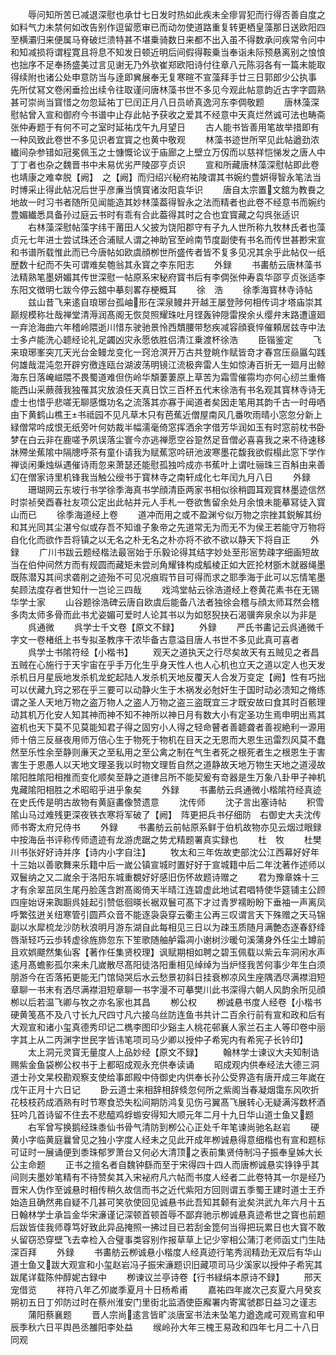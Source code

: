 <!-- { "loadSidebar": true } -->
　　辱问知所苦已减退深慰也承廿七日发时热如此疾未全瘳冐犯而行得否善自度之如料气力未禁何如改告别作逗留愿审已而动勿使道路重复转更栖皇藻那日送欧阳四至横灞归来便属马脊破烂溃特甚不堪乗骑数日来都不出入虽不得数承问疾常令问中和知减损将谓程寛且将息不知发日顿近明后间假得鞍乗当奉诣未际预悬离别之悢悢也拙序不足奉扬盛美过言见谢无乃外欤崔郑欧阳诗付往章八元陈羽各有一篇未能取得续附也诸公处申意防当与逹即兾展奉无复寒暄不宣藻拜手廿三日郭郎少公执事　先所仗冩文卷闲垂捡出续令往取谨问唐林藻书世不多见今观此帖意韵近古字字圆熟甚可崇尚当寳惜之勿忽延祐丁巳闰正月八日员峤真逸河东李倜敬题
　　唐林藻深慰帖曾入宣和御府今书谱中止存此帖予获收之爱其不经意中天真烂然诚可法也畴斋张仲寿题于有何不可之室时延祐戊午九月望日
　　古人能书皆善用笔故举措即有一种风致此卷世不多见识者宜寳之也黄中敬观
　　林藻书迹世所罕见此帖遒劲浓纎间杂参错如冠冕佩玉之士慷慨论议于庙廊之上壁立万仭而以慈祥恺悌发之唐人中丁丁者也杂之魏晋书中未易优劣严陵邵亨贞识
　　宣和所藏唐林藻深慰帖即此卷也靖康之难幸脱【阙】　之【阙】而归绍兴秘府祐陵谓其书婉约豊妍得智永笔法当时博采止得此帖况后世乎彦亷当慎寳诸汝阳袁华识
　　唐自太宗置文舘为教飬之地故一时习书者随所见闻能造其妙林藻葢得智永之法而精者也此卷不经意书而婉约豊媚纎悉具备孙过庭云书时有乖有合此葢得其时之合也宜寳藏之勾呉张适识
　　右林藻深慰帖藻字纬干莆田人父披为饶阳郡守有子九人世所称九牧林氏者也藻贞元七年进士尝试珠还合浦赋人谓之神助官至岭南节度副使有书名而传世甚尠宋宣和书谱所载惟此而已今唐帖如欧虞顔栁世所盛传者皆不复多见况其余乎此帖仅一纸歴数十纪而不失可谓难矣匏翁其永寳之李东阳志
　　外録
　　书畵舫云唐林藻书法精熟笔墨妍媚其传世深慰一帖原系宋秘府寳书后有李倜张仲寿袁华邵亨贞张适李东阳文徴明七跋今停云舘中摹刻畧存梗概耳
　　徐　浩
　　徐季海寳林寺诗帖
　　兹山昔飞来逺自琅琊台孤岫形在深泉鳗井开越王屡登陟何相传词才塔庙崇其巅规模称壮哉禅堂清溽润髙阁无恢炱照耀珠吐月铿轰钟隠雷揆余乆缨弁末路遭邅廻一弃沧海曲六年稽岭隈逝川惜东驶驰景怜西穨腰带愁疾减容顔衰悴催頼居兹寺中法士多卢能洗心聼经论礼足蠲凶灾永愿依胜侣清江乗渡杯徐浩
　　臣锴鉴定
　　飞来琅琊峯突兀天光台金鳗龙变化一窍沧溟开万古共登眺作赋皆竒才春宫压赑屭勾践何雄哉混沌忽开辟穷徼连瓯台湖波荡明镜江流极奔雷人生如惊涛百折无一廻月出鲸海东日落崦嵫隈不畏蜀道难但伤岭华頽萋萋原上草苦为霜雪催霛均亦何心纫兰重脩能西山采蕨薇我独罹其灾放浪任天真日饮三百杯五代末徐浩有书名观其寳林寺诗无虚士也惜乎悲嗟无聊感慨功名之流落其亦寡于闻道者矣因走笔用其韵千古一时毋哂由下黄鹤山樵王书祗园不见凡草木只有芭蕉近僧屋南风几番吹雨晴小窓忽分新上緑僧常吟成恨无纸旁叶何妨裁半幅濡毫倚窓挥洒余字借芳华润如玉有时窓前枕书卧梦在白云非在鹿嗟予夙误落尘寰今亦逃禅愿空谷跫然足音僧必喜喜我之来不待速移牀殢坐蕉隂中隔牕呼茶有童仆请我为赋蕉窓吟研池波寒墨花馥我欲假榻此窓下学作禅谈闲秉烛纵遇催诗雨忽来萧瑟还能慰孤独吟成亦书蕉叶上谓吐骊珠三百斛由来善幻在僧家诗里机锋我当触公绶书于寳林寺之南轩成化七年闰九月八日
　　外録
　　珊瑚网云东坡行书学徐季海真书学顔清臣两家书相似徐稍圆耳观寳林墨迹信然时崇祯癸酉春社友项公定出此帖并元人手札一卷欲售留余处月余悢未能摹冩徒入寳山而已
　　徐季海道经上卷
　　道冲而用之或不盈渊兮似万物之宗挫其鋭解其纷和其光同其尘湛兮似或存吾不知谁子象帝之先道常无为而无不为侯王若能守万物将自化化而欲作吾将镇之以无名之朴无名之朴亦将不欲不欲以静天下将自正
　　外録
　　广川书跋云题经楷法最宻始于乐毅论得其结字妙处至形宻势疎字细画短故当在伯仲间然方而有规圆而藏矩未尝刓角耀锋构成觚棱正如大匠抡材斵木就器绳墨既陈潜刄其间求砻削之迹殆不可见况痕瑕节目可得而求之耶季海于此可以忘情笔墨矣顾法度存者世知什一岂论三四哉
　　戏鸿堂帖云徐浩道经上卷黄花素书在无锡华学士家
　　山谷题徐浩碑云唐自欧虞后能备八法者独徐会稽与顔太师耳然会稽多肉太师多骨而此书尤姿媚可爱时人论其书以为如怒猊抉石渴骥奔泉余以为非是
　　呉通微
　　呉学士千文卷【原文不録】
　　外録
　　严氏书畵记云呉通微千字文一卷楮纸上书专拟圣教序干浓毕备古意溢目唐人书世不多见此真可喜者
　　呉学士书隂符经【小楷书】
　　观天之道执天之行尽矣故天有五贼见之者昌五贼在心施行于天宇宙在乎手万化生乎身天性人也人心机也立天之道以定人也天发杀机日月星辰地发杀机龙蛇起陆人发杀机天地反覆天人合发万变定【阙】性有巧拙可以伏藏九窍之邪在乎三要可以动静火生于木祸发必尅奸生于国时动必溃知之脩练谓之圣人天地万物之盗万物人之盗人万物之盗三盗既宜三才既安故曰食其时百骸理动其机万化安人知其神而神不知不神所以神日月有数大小有定圣功生焉申明出焉其盗机也天下莫不见莫能知君子得之固穷小人得之轻命瞽者善聼聋者善视絶利一源用师十倍三反昼夜用师万倍心生于物死于物机在目天之无恩而大恩生迅雷烈风莫不蠢然至乐性余至静则亷天之至私用之至公禽之制在气生者死之根死者生之根恩生于害害生于恩愚人以天地文理圣我以时物文理哲自然之道静故天地万物生天地之道浸故隂阳胜隂阳相推而变化顺矣至静之道律吕所不能契爰有竒器是生万象八卦甲子神机鬼藏隂阳相胜之术昭昭乎进乎象矣
　　外録
　　书畵舫云呉通微小楷隂符经真迹在史氏传是明古故物有黄庭畵像赞遗意
　　沈传师
　　沈子言出塞诗帖
　　积雪隂山马过难残更深夜铁衣寒将军破了【阙】　阵更把兵书仔细防　右御史大夫沈传师书寄太府兄侍书
　　外録
　　书畵舫云前帖原系鲜于伯机故物亦见云烟过眼録中按海岳书评称传师遗迹有龙游虎踞之势尤精题署真实録也
　　杜　牧
　　杜樊川书张好好诗并序【诗内小字自注】
　　牧太和三年佐故吏部沈公江西幕好好年十三始以善歌舞来乐籍中后一嵗公镇宣城时置好好于宣城籍中后二年沈著作述师以双鬟纳之又二嵗余于洛阳东城重覩好好感旧伤怀故题诗赠之
　　君为豫章姝十三才有余翠茁凤生尾丹脸莲含跗髙阁倚天半晴江连碧虚此地试君唱特使华筵铺主公顾四座始讶来踟蹰呉娃起引赞低徊暎长裾双鬟可髙下才过青罗襦盼盼下垂袖一声离凤呼繁弦迸关纽寒管引圆芦众音不能逐袅袅穿云衢主公再三叹谓言天下殊赠之天马锦副以水犀梳龙沙防秋浪明月游东湖自此每相见三日以为疎玉质随月满艶态逐春舒绛唇渐轻巧云歩转虚徐旌斾忽东下笙歌随舳舻霜凋小谢树沙暖句溪蒲身外任尘土罇前且欢娯飃然集仙客【著作任集贤校理】讽赋期相如聘之碧玉佩载以紫云车洞闲水声逺月髙蟾影孤尔来未几嵗散尽髙阳徒洛阳重相见绰绰为当炉怪我苦何事少年生白须朋游今在否落拓更能无门馆恸哭后水云愁景初斜日挂衰栁凉风生座隅洒尽满襟泪短章聊一书末有洒尽满襟泪短章聊一书字漫不可摹樊川此书深得六朝人风韵余所见顔栁以后若温飞卿与牧之亦名家也其昌
　　栁公权
　　栁诚悬书度人经卷【小楷书硬黄笺髙不及八寸长九尺四寸凡六接乌丝防连鱼书共计二百余行前有宣和政和后有大观宣和诸小玺真德秀印记二檇李图印少谿主人桃花邨襄人家兰石主人等印卷中丽字其上从二丙渊字世民字皆讳笔项司马少卿以授仲子希宪内有希宪子长钤印】
　　太上洞元灵寳无量度人上品妙经【原文不録】
　　翰林学士谏议大夫知制诰赐紫金鱼袋栁公权书于上都昭成观永充供奉读诵
　　昭成观内供奉经法大德三洞道士孙文杲校勘观察支使给事郎殿中侍御史内供奉长孙公受界造有唐开成三年嵗在戊午正月十六日记
　　卧云道士来相辞相辞倐忽何所之紫阁当春凝烟霭东风吹折花枝枝药成酒熟有时节寒食恐失松间期防鸿复见伤弓翼髙飞展转心无疑满泻数杯酒狂吟几首诗留不住去不悲醯鸡蜉蝣安得知大顺元年二月十九日华山道士鱼又题
　　右军曾写换鹅经珠黍仙书骨气清防到栁公心正处千年笔谏尚驰名赵岩
　　硬黄小字临黄庭曩曾见之独小字度人经未之见此开成年栁诚悬得意细楷也有宣和题标可证时一展诵便到黍珠郁罗萧台又何必大清顶之表前集贤侍制冯子振奉皇姊大长公主命题
　　正书之擅名者自魏钟繇而至于宋得四十四人而唐栁诚悬实铮铮乎其间则夫墨妙笔精有不待赞矣其入宋袐府凡六帖而书度人经者二此卷特其一尔是经乃晋宋人伪作至诚悬时相传稍久故信而书之近代紫阳方回则谓五季蜀王建时道士王乔始造且确然弗自疑不几甚可笑欤使回见诚悬书此吾知其颡有泚矣洪武九年六月十五日翰林学士承旨金华宋濓谨记深顿首顿首辱不鄙弃驰示栁诚悬真迹希世之寳也前题后跋皆佳我师尊笃好致此异品掩照一拂过目已若刮金箆何当得把玩累日也大寳不敢乆留窃恐穿壁飞去幸检入合璧事类容别作报草草上记少宰相公蒲汀老师函丈门生陆深百拜
　　外録
　　书畵舫云栁诚悬小楷度人经真迹行笔秀润精劲无双后有华山道士鱼又跋大观宣和小玺赵岩冯子振宋濓题识旧藏项司马少溪家以授仲子希宪其跋尾详载陈仲醇妮古録中
　　栁谏议兰亭诗卷【行书緑绢本原诗不録】
　　邢天宠借览
　　祥符八年乙夘嵗季夏月十日杨希甫
　　嘉祐四年嵗次己亥夏六月癸亥朔初五日丁夘防过时在蔡州淮安门里街北监酒使臣廨署内寄寓虢郡日益习之谨志
　　蒲阳蔡襄题
　　晋人宗尚逺言皆旷淡唐室书法未坠笔力遒逸咸可观焉宣和甲辰季秋六日平舆邑丞雒阳李处益
　　缑岭孙大年三槐王易政和四年七月二十八日同观
